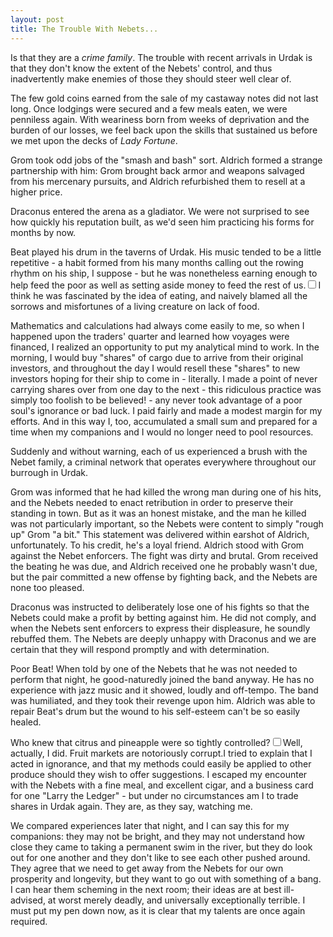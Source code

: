 ```yaml
---
layout: post
title: The Trouble With Nebets...
---
```


<p>
    Is that they are a <em>crime family</em>. The trouble with recent arrivals in Urdak is that they don't know the extent of the Nebets' control, and thus inadvertently make enemies of those they should steer well clear of.
</p>

<p>
    The few gold coins earned from the sale of my castaway notes did not last long. Once lodgings were secured and a few meals eaten, we were penniless again. With weariness born from weeks of deprivation and the burden of our losses, we feel back upon the skills that sustained us before we met upon the decks of <em>Lady Fortune</em>.
</p>

<p>
    Grom took odd jobs of the "smash and bash" sort. Aldrich formed a strange partnership with him: Grom brought back armor and weapons salvaged from his mercenary pursuits, and Aldrich refurbished them to resell at a higher price.
</p>

<p>
    Draconus entered the arena as a gladiator. We were not surprised to see how quickly his reputation built, as we'd seen him practicing his forms for months by now.
</p>

<p>
    Beat played his drum in the taverns of Urdak. His music tended to be a little repetitive - a habit formed from his many months calling out the rowing rhythm on his ship, I suppose - but he was nonetheless earning enough to help feed the poor as well as setting aside money to feed the rest of us.<label for="sn-beat" class="margin-toggle sidenote-number"></label><input type="checkbox" id="sn-beat" class="margin-toggle"/><span class="sidenote">I think he was fascinated by the idea of eating, and naively blamed all the sorrows and misfortunes of a living creature on lack of food.</span>
</p>

<p>
    Mathematics and calculations had always come easily to me, so when I happened upon the traders' quarter and learned how voyages were financed, I realized an opportunity to put my analytical mind to work. In the morning, I would buy "shares" of cargo due to arrive  from their original investors, and throughout the day I would resell these "shares" to new investors hoping for their ship to come in - literally. I made a point of never carrying shares over from one day to the next - this ridiculous practice was simply too foolish to be believed! - any never took advantage of a poor soul's ignorance or bad luck. I paid fairly and made a modest margin for my efforts. And in this way I, too, accumulated a small sum and prepared for a time when my companions and I would no longer need to pool resources.
</p>

<p>
    Suddenly and without warning, each of us experienced a brush with the Nebet family, a criminal network that operates everywhere throughout our burrough in Urdak.
</p>

<p>
    Grom was informed that he had killed the wrong man during one of his hits, and the Nebets needed to enact retribution in order to preserve their standing in town. But as it was an honest mistake, and the man he killed was not particularly important, so the Nebets were content to simply "rough up" Grom "a bit." This statement was delivered within earshot of Aldrich, unfortunately. To his credit, he's a loyal friend. Aldrich stood with Grom against the Nebet enforcers. The fight was dirty and brutal. Grom received the beating he was due, and Aldrich received one he probably wasn't due, but the pair committed a new offense by fighting back, and the Nebets are none too pleased.
</p>

<p>
    Draconus was instructed to deliberately lose one of his fights so that the Nebets could make a profit by betting against him. He did not comply, and when the Nebets sent enforcers to express their displeasure, he soundly rebuffed them. The Nebets are deeply unhappy with Draconus and we are certain that they will respond promptly and with determination.
</p>

<p>
    Poor Beat! When told by one of the Nebets that he was not needed to perform that night, he good-naturedly joined the band anyway. He has no experience with jazz music and it showed, loudly and off-tempo. The band was humiliated, and they took their revenge upon him. Aldrich was able to repair Beat's drum but the wound to his self-esteem can't be so easily healed.
</p>

<p>
    Who knew that citrus and pineapple were so tightly controlled?<label for="sn-fruit" class="margin-toggle sidenote-number"></label><input type="checkbox" id="sn-fruit" class="margin-toggle"/><span class="sidenote">Well, actually, I did. Fruit markets are notoriously corrupt.</span>I tried to explain that I acted in ignorance, and that my methods could easily be applied to other produce should they wish to offer suggestions. I escaped my encounter with the Nebets with a fine meal, and excellent cigar, and a business card for one "Larry the Ledger" - but under no circumstances am I to trade shares in Urdak again. They are, as they say, watching me.
</p>

<p>
    We compared experiences later that night, and I can say this for my companions: they may not be bright, and they may not understand how close they came to taking a permanent swim in the river, but they do look out for one another and they don't like to see each other pushed around. They agree that we need to get away from the Nebets for our own prosperity and longevity, but they want to go out with something of a bang. I can hear them scheming in the next room; their ideas are at best ill-advised, at worst merely deadly, and universally exceptionally terrible. I must put my pen down now, as it is clear that my talents are once again required.
</p>


